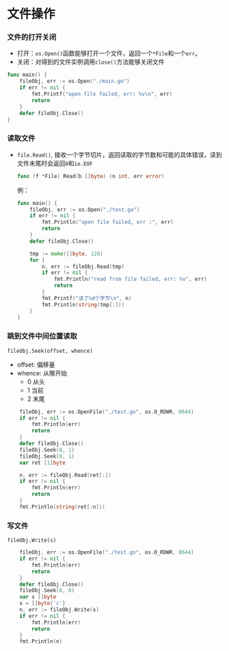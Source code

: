 # 文件操作

### 文件的打开关闭
- 打开：`os.Open()`函数能够打开一个文件，返回一个`*File`和一个`err`。
- 关闭：对得到的文件实例调用`close()`方法能够关闭文件

```go
func main() {
    fileObj, err := os.Open("./main.go")
    if err != nil {
        fmt.Printf("open file failed, err: %v\n", err)
        return
    }
    defer fileObj.Close()
}
```

### 读取文件
- `file.Read()`, 接收一个字节切片，返回读取的字节数和可能的具体错误，读到文件末尾时会返回`0`和`io.EOF`
    ```go
    func (f *File) Read(b []byte) (n int, err error)
    ```
    例：
    ```go
    func main() {
	    fileObj, err := os.Open("./test.go")
        if err != nil {
            fmt.Println("open file failed, err :", err)
            return
        }
        defer fileObj.Close()

        tmp := make([]byte, 128)
        for {
            n, err := fileObj.Read(tmp)
            if err != nil {
                fmt.Println("read from file failed, err: %v", err)
                return
            }
            fmt.Printf("读了%d个字节\n", n)
            fmt.Println(string(tmp[:]))
        }
    }
    ```

### 跳到文件中间位置读取
`fileObj.Seek(offset, whence)`
- offset: 偏移量
- whence: 从哪开始
    - 0 从头
    - 1 当前
    - 2 末尾

```go
    fileObj, err := os.OpenFile("./test.go", os.O_RDWR, 0644)
	if err != nil {
		fmt.Println(err)
		return
	}
	defer fileObj.Close()
	fileObj.Seek(8, 1)
	fileObj.Seek(8, 1)
	var ret [1]byte

	n, err := fileObj.Read(ret[:])
	if err != nil {
		fmt.Println(err)
		return
	}
	fmt.Println(string(ret[:n]))
```

### 写文件
`fileObj.Write(s)`

```go
    fileObj, err := os.OpenFile("./test.go", os.O_RDWR, 0644)
	if err != nil {
		fmt.Println(err)
		return
	}
	defer fileObj.Close()
	fileObj.Seek(8, 0)
	var s []byte
	s = []byte{'c'}
	n, err := fileObj.Write(s)
	if err != nil {
		fmt.Println(err)
		return
	}
	fmt.Println(n)
```